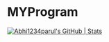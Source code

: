 # MYProgram
[![Abhi1234parul's GitHub | Stats](https://stats.quine.sh/Abhi1234parul/github?theme=dark)](https://quine.sh?utm_source=widgets&amp;utm_campaign=Abhi1234parul)
